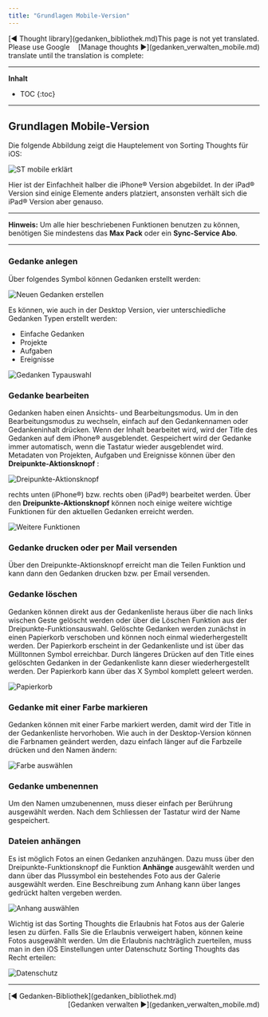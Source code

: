 ```yaml
---
title: "Grundlagen Mobile-Version"
---
```


<div class="pageNavigation">
<div style="float:left;">
   [◀️ Thought library](gedanken_bibliothek.md)
</div>
<div style="float:right;">
  [Manage thoughts ▶️](gedanken_verwalten_mobile.md)
</div>
</div>

<div class="notTranslated">
This page is not yet translated. Please use Google translate until the translation is complete:
<div id="google_translate_element"></div>
</div>

---------------
__Inhalt__
* TOC
{:toc}
---------------

## Grundlagen Mobile-Version

Die folgende Abbildung zeigt die Hauptelement von Sorting Thoughts für iOS:

![ST mobile erklärt](../assets/images/ios-st-erklaert.png)

Hier ist der Einfachheit halber die iPhone® Version abgebildet. In der iPad® Version sind einige Elemente anders platziert, ansonsten verhält sich die iPad® Version aber genauso.

---------------

**Hinweis:** Um alle hier beschriebenen Funktionen benutzen zu können, benötigen Sie mindestens das **Max Pack** oder ein **Sync-Service Abo**.

---------------

### Gedanke anlegen

Über folgendes Symbol können Gedanken erstellt werden:

![Neuen Gedanken erstellen](../assets/images/ios-new-icon.png)

Es können, wie auch in der Desktop Version, vier unterschiedliche Gedanken Typen erstellt werden:

* Einfache Gedanken
* Projekte
* Aufgaben
* Ereignisse

![Gedanken Typauswahl](../assets/images/st-ios-neuer-gedanke.png)

### Gedanke bearbeiten

Gedanken haben einen Ansichts- und Bearbeitungsmodus. Um in den Bearbeitungsmodus zu wechseln, einfach auf den Gedankennamen oder Gedankeninhalt drücken. Wenn der Inhalt bearbeitet wird, wird der Title des Gedanken auf dem iPhone® ausgeblendet. Gespeichert wird der Gedanke immer automatisch, wenn die Tastatur wieder ausgeblendet wird. Metadaten von Projekten, Aufgaben und Ereignisse können über den **Dreipunkte-Aktionsknopf**  :

![Dreipunkte-Aktionsknopf](../assets/images/st-ios-dreipunkte.png)

rechts unten (iPhone®) bzw. rechts oben (iPad®) bearbeitet werden. Über den **Dreipunkte-Aktionsknopf** können noch einige weitere wichtige Funktionen für den aktuellen Gedanken erreicht werden.

![Weitere Funktionen](../assets/images/st-ios-weitereFunktionen.png)

### Gedanke drucken oder per Mail versenden

Über den Dreipunkte-Aktionsknopf erreicht man die Teilen Funktion und kann dann den Gedanken drucken bzw. per Email versenden.

### Gedanke löschen

Gedanken können direkt aus der Gedankenliste heraus über die nach links wischen Geste gelöscht werden oder über die Löschen Funktion aus der Dreipunkte-Funktionsauswahl. Gelöschte Gedanken werden zunächst in einen Papierkorb verschoben und können noch einmal wiederhergestellt werden. Der Papierkorb erscheint in der Gedankenliste und ist über das Mülltonnen Symbol erreichbar. Durch längeres Drücken auf den Title eines gelöschten Gedanken in der Gedankenliste kann dieser wiederhergestellt werden. Der Papierkorb kann über das X Symbol komplett geleert werden.

![Papierkorb](../assets/images/st-ios-papierkorb.png)

### Gedanke mit einer Farbe markieren

Gedanken können mit einer Farbe markiert werden, damit wird der Title in der Gedankenliste hervorhoben. Wie auch in der Desktop-Version können die Farbnamen geändert werden, dazu einfach länger auf die Farbzeile drücken und den Namen ändern:

![Farbe auswählen](../assets/images/st-ios-farben.png)

### Gedanke umbenennen

Um den Namen umzubenennen, muss dieser einfach per Berührung ausgewählt werden. Nach dem Schliessen der Tastatur wird der Name gespeichert.

### Dateien anhängen

Es ist möglich Fotos an einen Gedanken anzuhängen. Dazu muss über den Dreipunkte-Funktionsknopf die Funktion **Anhänge** ausgewählt werden und dann über das Plussymbol ein bestehendes Foto aus der Galerie ausgewählt werden. Eine Beschreibung zum Anhang kann über langes gedrückt halten vergeben werden.

![Anhang auswählen](../assets/images/st-ios-anhaenge.png)

Wichtig ist das Sorting Thoughts die Erlaubnis hat Fotos aus der Galerie lesen zu dürfen. Falls Sie die Erlaubnis verweigert haben, können keine Fotos ausgewählt werden. Um die Erlaubnis nachträglich zuerteilen, muss man in den iOS Einstellungen unter Datenschutz Sorting Thoughts das Recht erteilen:

![Datenschutz](../assets/images/st-ios-datenschutz.png)

---------------

<div class="pageNavigation">
<div style="float:left;">
   [◀️ Gedanken-Bibliothek](gedanken_bibliothek.md)
</div>
<div style="float:right;">
  [Gedanken verwalten ▶️](gedanken_verwalten_mobile.md)
</div>
</div>
